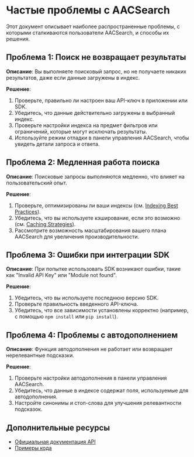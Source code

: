 # Частые проблемы с AACSearch

Этот документ описывает наиболее распространенные проблемы, с которыми сталкиваются пользователи AACSearch, и способы их решения.

## Проблема 1: Поиск не возвращает результаты

**Описание**: Вы выполняете поисковый запрос, но не получаете никаких результатов, даже если данные загружены в индекс.

**Решение**:

1. Проверьте, правильно ли настроен ваш API-ключ в приложении или SDK.
2. Убедитесь, что данные действительно загружены в выбранный индекс.
3. Проверьте настройки индекса на предмет фильтров или ограничений, которые могут исключать результаты.
4. Используйте режим отладки в панели управления AACSearch, чтобы увидеть детали запроса и ответа.

## Проблема 2: Медленная работа поиска

**Описание**: Поисковые запросы выполняются медленно, что влияет на пользовательский опыт.

**Решение**:

1. Проверьте, оптимизированы ли ваши индексы (см. [Indexing Best Practices](./../guides/performance/indexing.md)).
2. Убедитесь, что вы используете кэширование, если это возможно (см. [Caching Strategies](./../guides/performance/caching.md)).
3. Рассмотрите возможность масштабирования вашего плана AACSearch для увеличения производительности.

## Проблема 3: Ошибки при интеграции SDK

**Описание**: При попытке использовать SDK возникают ошибки, такие как "Invalid API Key" или "Module not found".

**Решение**:

1. Убедитесь, что вы используете последнюю версию SDK.
2. Проверьте правильность введенного API-ключа.
3. Убедитесь, что все зависимости установлены корректно (например, с помощью `npm install` или `pip install`).

## Проблема 4: Проблемы с автодополнением

**Описание**: Функция автодополнения не работает или возвращает нерелевантные подсказки.

**Решение**:

1. Проверьте настройки автодополнения в панели управления AACSearch.
2. Убедитесь, что данные в индексе содержат поля, используемые для автодополнения.
3. Настройте синонимы и стоп-слова для улучшения релевантности подсказок.

## Дополнительные ресурсы

- [Официальная документация API](./../api/quickstart.md)
- [Примеры кода](./../examples/README.md)
